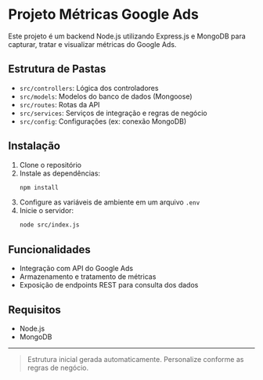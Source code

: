 # Projeto Métricas Google Ads

Este projeto é um backend Node.js utilizando Express.js e MongoDB para capturar, tratar e visualizar métricas do Google Ads.

## Estrutura de Pastas
- `src/controllers`: Lógica dos controladores
- `src/models`: Modelos do banco de dados (Mongoose)
- `src/routes`: Rotas da API
- `src/services`: Serviços de integração e regras de negócio
- `src/config`: Configurações (ex: conexão MongoDB)

## Instalação
1. Clone o repositório
2. Instale as dependências:
   ```sh
   npm install
   ```
3. Configure as variáveis de ambiente em um arquivo `.env`
4. Inicie o servidor:
   ```sh
   node src/index.js
   ```

## Funcionalidades
- Integração com API do Google Ads
- Armazenamento e tratamento de métricas
- Exposição de endpoints REST para consulta dos dados

## Requisitos
- Node.js
- MongoDB

---

> Estrutura inicial gerada automaticamente. Personalize conforme as regras de negócio.
